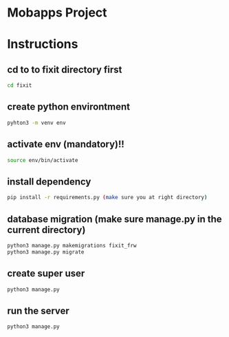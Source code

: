 # Mobapps Project

# Instructions
## cd to to fixit directory first
```bash
cd fixit
```

## create python environtment
```bash
pyhton3 -m venv env
```

## activate env (mandatory)!!
```bash
source env/bin/activate
```

## install dependency
```bash
pip install -r requirements.py (make sure you at right directory)
```

## database migration (make sure manage.py in the current directory) 
```bash
python3 manage.py makemigrations fixit_frw
python3 manage.py migrate
```

## create super user
```bash
python3 manage.py
```

## run the server
```bash
python3 manage.py
```

